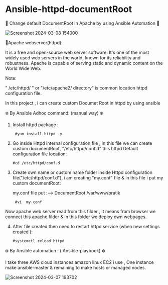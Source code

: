 # Ansible-httpd-documentRoot

🌟 Change default DocumentRoot in Apache by using Ansible Automation 🌟

![Screenshot 2024-03-08 154000](https://github.com/Pratikshinde55/Ansible-httpd-documentRoot/assets/145910708/ba936d35-a6b9-41fd-89e5-b99b25c5b8f7)



💫Apache webserver(httpd):

It is a free and open-source web server software. It's one of the most widely used web servers in the world, known for its reliability and robustness.
Apache is capable of serving static and dynamic content on the World Wide Web.

Note: 

" /etc/httpd/ " or  "/etc/apache2/ directory" is common location httpd configuration file.


In this project , i can create custom Documet Root in httpd by using ansible 

❄️ By Ansible Adhoc command: (manual way) ❄️

1. Install httpd package :

        #yum install httpd -y

2.  Go inside Httpd internal configuration file , In this file we can create custom documentRoot, "/etc/httpd/conf.d" this httpd Default configuration file location:


        #cd /etc/httpd/conf.d

3. Create own name or custom name folder inside Httpd configuration file("/etc/httpd/conf.d"), i am creating "my.conf" file & in this file i put my custom documentRoot:

   my.conf file put :-->  DocumentRoot  /var/www/pratik


        #vi  my.conf

Now apache web server read from this filder , It means from browser we connect this apache filder & in this folder we deploy own webpages.

4. After file created then need to restart httpd service (when new settings created ):


       #systemctl reload httpd



❄️ By Ansible automation : ( Ansible-playbook) ❄️

I take three AWS cloud instances amazon linux EC2 i use , One instance make ansible-master & remaining to make hosts or managed nodes.


![Screenshot 2024-03-07 193702](https://github.com/Pratikshinde55/Ansible-httpd-documentRoot/assets/145910708/eff832e0-d874-4ad5-8013-4a27da87aed4)




















   
